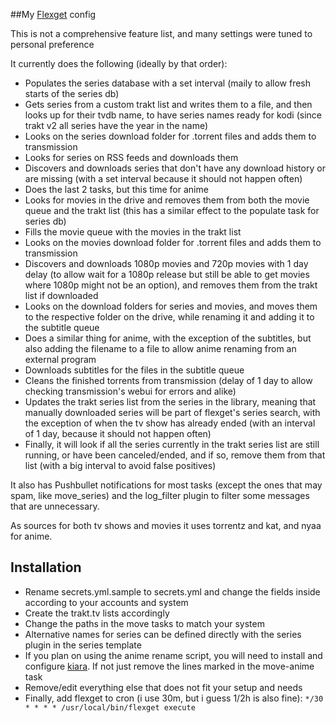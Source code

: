##My [Flexget](https://github.com/Flexget/Flexget) config

This is not a comprehensive feature list, and many settings were tuned to personal preference

It currently does the following (ideally by that order):
* Populates the series database with a set interval (maily to allow fresh starts of the series db)
* Gets series from a custom trakt list and writes them to a file, and then looks up for their tvdb name, to have series names ready for kodi (since trakt v2 all series have the year in the name)
* Looks on the series download folder for .torrent files and adds them to transmission
* Looks for series on RSS feeds and downloads them
* Discovers and downloads series that don't have any download history or are missing (with a set interval because it should not happen often)
* Does the last 2 tasks, but this time for anime
* Looks for movies in the drive and removes them from both the movie queue and the trakt list (this has a similar effect to the populate task for series db)
* Fills the movie queue with the movies in the trakt list
* Looks on the movies download folder for .torrent files and adds them to transmission
* Discovers and downloads 1080p movies and 720p movies with 1 day delay (to allow wait for a 1080p release but still be able to get movies where 1080p might not be an option), and removes them from the trakt list if downloaded
* Looks on the download folders for series and movies, and moves them to the respective folder on the drive, while renaming it and adding it to the subtitle queue
* Does a similar thing for anime, with the exception of the subtitles, but also adding the filename to a file to allow anime renaming from an external program
* Downloads subtitles for the files in the subtitle queue
* Cleans the finished torrents from transmission (delay of 1 day to allow checking transmission's webui for errors and alike)
* Updates the trakt series list from the series in the library, meaning that manually downloaded series will be part of flexget's series search, with the exception of when the tv show has already ended (with an interval of 1 day, because it should not happen often)
* Finally, it will look if all the series currently in the trakt series list are still running, or have been canceled/ended, and if so, remove them from that list (with a big interval to avoid false positives)

It also has Pushbullet notifications for most tasks (except the ones that may spam, like move_series) and the log_filter plugin to filter some messages that are unnecessary.

As sources for both tv shows and movies it uses torrentz and kat, and nyaa for anime.


Installation
------------
* Rename secrets.yml.sample to secrets.yml and change the fields inside according to your accounts and system
* Create the trakt.tv lists accordingly
* Change the paths in the move tasks to match your system
* Alternative names for series can be defined directly with the series plugin in the series template
* If you plan on using the anime rename script, you will need to install and configure [kiara](https://github.com/hartfelt/kiara/). If not just remove the lines marked in the move-anime task
* Remove/edit everything else that does not fit your setup and needs
* Finally, add flexget to cron (i use 30m, but i guess 1/2h is also fine): `*/30 * * * * /usr/local/bin/flexget execute`
